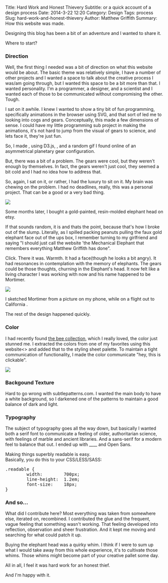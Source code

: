 Title: Hard Work and Honest Thievery
Subtitle: or a quick account of a design process
Date: 2014-3-22 12:20
Category: Design
Tags: process
Slug: hard-work-and-honest-thievery
Author: Matthew Griffith
Summary: How this website was made.

Designing this blog has been a bit of an adventure and I wanted to share it.

Where to start?  

### Direction


Well, the first thing I needed was a bit of direction on what this website would be about.  The basic theme was relatively simple, I have a number of other projects and I wanted a space to talk about the creative process I was/am going through, but I wanted this space to be a bit more than that.  I wanted personality.  I'm a programmer, a designer, and a scientist and I wanted each of those to be communicated without compromising the other.  Tough.

I sat on it awhile.  I knew I wanted to show a tiny bit of fun programming, specifically animations in the browser using SVG, and that sort of led me to looking into cogs and gears.  Conceptually, this made a few dimensions of sense.  I could have my little programming sub project in making the animations, it's not hard to jump from the visual of gears to science, and lets face it, they're just fun.


So, I made <this small gear library>, using D3.js, <this example>, and a random gif I found online of an asymmetrical planetary gear configuration.

But, there was a bit of a problem.  The gears were cool, but they weren't enough by themselves.  In fact, the gears weren't just cool, they seemed a bit cold and I had no idea how to address that.

So, again, I sat on it, or rather, I had the luxury to sit on it.  My brain was chewing on the problem.  I had no deadlines, really, this was a personal project.  That can be a good or a very bad thing.

<img class="right" src="/theme/img/MortimerAndI.jpg" />

Some months later, I bought a gold-painted, resin-molded elephant head on etsy.  

If that sounds random, it is and thats the point, because that's how I broke out of the slump.  Literally, as I spilled packing peanuts pulling the faux gold elephant face out of the ups box, I remember turning to my girlfriend and saying "I should just call the website 'the Mechanical Elephant that remembers everything Matthew Griffith has done".

Click.  There it was.  Warmth.  It had a face(though he looks a bit angry).  It had resonances in contemplation with the memory of elephants.  The gears could be those thoughts, churning in the Elephant's head.  It now felt like a living character I was working with now and his name happened to be Mortimer.

<img src="/theme/img/MortimerSketch2.png" />

I sketched Mortimer from a picture on my phone, while on a flight out to California . 

The rest of the design happened quickly.  

### Color

I had recently found [the bee collection](https://secure.flickr.com/photos/usgsbiml/), which I really loved, the color just stunned me.  I extracted the colors from one of my favorites using this website<> and added that to the styling sheet palette.  To maintain a tight communication of functionality, I made the color communicate "hey, this is clickable".

<img class="right" src="/theme/img/Bee.jpg" />

### Backgound Texture

Hard to go wrong with subtlepatterns.com.  I wanted the main body to have a white background, so I darkened one of the patterns to maintain a good balance of dark and light.

### Typography

The subject of typography goes all the way down, but basically I wanted both a serif font to communicate a feeling of older, authoritarian science, with feelings of marble and ancient libraries.  And a sans-serif for a modern feel to balance that out.  I ended up with ____  and Open Sans.

Making things superbly readable is easy.  
Basically, you do this to your CSS/LESS/SASS:

<pre>.readable {
		width:        700px;
		line-height:  1.2em;
		font-size:    18px;
}</pre>


### And so...

What did I contribute here?  Most everything was taken from somewhere else, iterated on, recombined.  I contributed the glue and the frequent, vague feeling that something wasn't working.  That feeling developed into reflection, observation and sheer frustration.  And it kept me moving and searching for what could patch it up.


Buying the elephant head was a quirky whim.  I think if I were to sum up what I would take away from this whole experience, it's to cultivate those whims.  Those whims might become part of your creative pallet some day.

All in all, I feel it was hard work for an honest thief.

And I'm happy with it.









